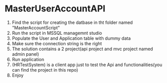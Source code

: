 # MasterUserAccountAPI
1. Find the script for creating the datbase in tht folder named "MasterAccountScript"
2. Run the script in MSSQL managemnt studio
3. Populate the User and Application table with dummy data
4. Make sure the connection string is the right
5. The solution contains a 2 project(api project and mvc project named admin panel)
6. Run application
7. (HRTestSystem) is a client app  just to test the Api and functionalities(you can find the project in this repo)
8. Enjoy
